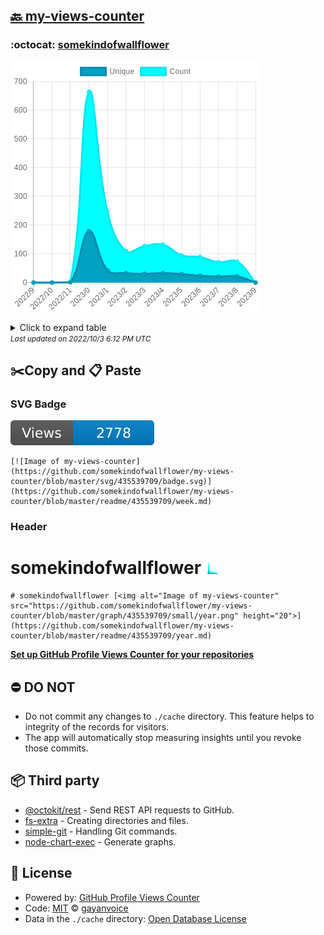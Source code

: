 ## [🔙 my-views-counter](https://github.com/somekindofwallflower/my-views-counter)

### :octocat: [somekindofwallflower](https://github.com/somekindofwallflower/somekindofwallflower)
![Image of my-views-counter](https://github.com/somekindofwallflower/my-views-counter/blob/master/graph/435539709/large/year.png)

<details>
	<summary>Click to expand table</summary>
	<h2>:calendar: Year Page Views Table</h2>
<table>
	<tr>
		<th>
			Last Updated
		</th>
		<th>
			Unique
		</th>
		<th>
			Count
		</th>
	</tr>
	<tr>
		<td>
			<code>2022/10/1</code>
		</td>
		<td>
			<code>0</code>
		</td>
		<td>
			<code>0</code>
		</td>
	</tr>
	<tr>
		<td>
			<code>2022/9/1</code>
		</td>
		<td>
			<code>22</code>
		</td>
		<td>
			<code>73</code>
		</td>
	</tr>
	<tr>
		<td>
			<code>2022/8/1</code>
		</td>
		<td>
			<code>21</code>
		</td>
		<td>
			<code>71</code>
		</td>
	</tr>
	<tr>
		<td>
			<code>2022/7/1</code>
		</td>
		<td>
			<code>24</code>
		</td>
		<td>
			<code>89</code>
		</td>
	</tr>
	<tr>
		<td>
			<code>2022/6/1</code>
		</td>
		<td>
			<code>30</code>
		</td>
		<td>
			<code>95</code>
		</td>
	</tr>
	<tr>
		<td>
			<code>2022/5/1</code>
		</td>
		<td>
			<code>33</code>
		</td>
		<td>
			<code>132</code>
		</td>
	</tr>
	<tr>
		<td>
			<code>2022/4/1</code>
		</td>
		<td>
			<code>31</code>
		</td>
		<td>
			<code>127</code>
		</td>
	</tr>
	<tr>
		<td>
			<code>2022/3/1</code>
		</td>
		<td>
			<code>33</code>
		</td>
		<td>
			<code>110</code>
		</td>
	</tr>
	<tr>
		<td>
			<code>2022/2/1</code>
		</td>
		<td>
			<code>43</code>
		</td>
		<td>
			<code>246</code>
		</td>
	</tr>
	<tr>
		<td>
			<code>2022/1/1</code>
		</td>
		<td>
			<code>179</code>
		</td>
		<td>
			<code>664</code>
		</td>
	</tr>
	<tr>
		<td>
			<code>2021/12/1</code>
		</td>
		<td>
			<code>1</code>
		</td>
		<td>
			<code>4</code>
		</td>
	</tr>
	<tr>
		<td>
			<code>2021/11/1</code>
		</td>
		<td>
			<code>0</code>
		</td>
		<td>
			<code>0</code>
		</td>
	</tr>
	<tr>
		<td>
			<code>2021/10/1</code>
		</td>
		<td>
			<code>0</code>
		</td>
		<td>
			<code>0</code>
		</td>
	</tr>
</table>

</details>
<small><i>Last updated on 2022/10/3 6:12 PM UTC</i></small>

## ✂️Copy and 📋 Paste
### SVG Badge
[![Image of my-views-counter](https://github.com/somekindofwallflower/my-views-counter/blob/master/svg/435539709/badge.svg)](https://github.com/somekindofwallflower/my-views-counter/blob/master/readme/435539709/week.md)
```readme
[![Image of my-views-counter](https://github.com/somekindofwallflower/my-views-counter/blob/master/svg/435539709/badge.svg)](https://github.com/somekindofwallflower/my-views-counter/blob/master/readme/435539709/week.md)
```
### Header
# somekindofwallflower [<img alt="Image of my-views-counter" src="https://github.com/somekindofwallflower/my-views-counter/blob/master/graph/435539709/small/year.png" height="20">](https://github.com/somekindofwallflower/my-views-counter/blob/master/readme/435539709/year.md)
```readme
# somekindofwallflower [<img alt="Image of my-views-counter" src="https://github.com/somekindofwallflower/my-views-counter/blob/master/graph/435539709/small/year.png" height="20">](https://github.com/somekindofwallflower/my-views-counter/blob/master/readme/435539709/year.md)
```
[**Set up GitHub Profile Views Counter for your repositories**](https://github.com/gayanvoice/github-profile-views-counter)
## ⛔ DO NOT
- Do not commit any changes to `./cache` directory. This feature helps to integrity of the records for visitors.
- The app will automatically stop measuring insights until you revoke those commits.
## 📦 Third party

- [@octokit/rest](https://www.npmjs.com/package/@octokit/rest) - Send REST API requests to GitHub.
- [fs-extra](https://www.npmjs.com/package/fs-extra) - Creating directories and files.
- [simple-git](https://www.npmjs.com/package/simple-git) - Handling Git commands.
- [node-chart-exec](https://www.npmjs.com/package/node-chart-exec) - Generate graphs.
## 📄 License
- Powered by: [GitHub Profile Views Counter](https://github.com/gayanvoice/github-profile-views-counter)
- Code: [MIT](./LICENSE) © [gayanvoice](https://github.com/gayanvoice/github-profile-views-counter)
- Data in the `./cache` directory: [Open Database License](https://opendatacommons.org/licenses/odbl/1-0/)